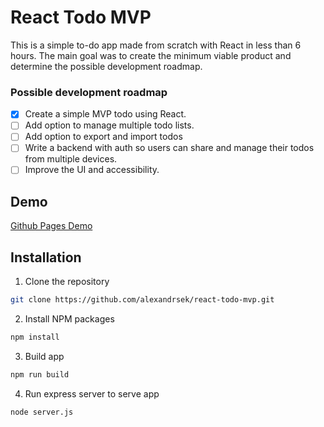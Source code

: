 # React Todo MVP
This is a simple to-do app made from scratch with React in less than 6 hours. The main goal was to create the minimum viable product and determine the possible development roadmap.

### Possible development roadmap
- [x] Create a simple MVP todo using React.
- [ ] Add option to manage multiple todo lists.
- [ ] Add option to export and import todos
- [ ] Write a backend with auth so users can share and manage their todos from multiple devices.
- [ ] Improve the UI and accessibility.

## Demo 
[Github Pages Demo](https://alexandrsek.github.io/react-todo-mvp/ "Demo website")

## Installation
1. Clone the repository
```sh 
git clone https://github.com/alexandrsek/react-todo-mvp.git 
```
2. Install NPM packages
```sh
npm install
```
3. Build app
```sh
npm run build
```
4. Run express server to serve app
```sh
node server.js
```
